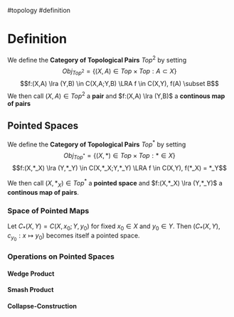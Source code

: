 #topology 
#definition 

# Definition
We define the **Category of Topological Pairs** $Top^2$ by setting 
$$Obj_{Top^2} = \{(X,A) \in Top \times Top: A \subset X\}$$
$$f:(X,A) \lra (Y,B) \in C(X,A;Y,B) \LRA f \in C(X,Y), f(A) \subset B$$
We then call $(X,A) \in Top^2$ a **pair** and $f:(X,A) \lra (Y,B)$ a **continous map of pairs**

## Pointed Spaces
We define the **Category of Topological Pairs** $Top^*$ by setting 
$$Obj_{Top^*} = \{(X,*) \in Top \times Top: * \in X\}$$
$$f:(X,*_X) \lra (Y,*_Y) \in C(X,*_X;Y,*_Y) \LRA f \in C(X,Y), f(*_X) = *_Y$$

We then call $(X,*_X) \in Top^*$ a **pointed space** and $f:(X,*_X) \lra (Y,*_Y)$ a **continous map of pairs**.

### Space of Pointed Maps
Let $C_*(X,Y) = C(X,x_0;Y,y_0)$ for fixed $x_0 \in X$ and $y_0 \in Y$. 
Then $(C_*(X,Y),c_{y_0}:x \mapsto y_0)$ becomes itself a pointed space.


### Operations on Pointed Spaces
#### Wedge Product

#### Smash Product


#### Collapse-Construction

#### 